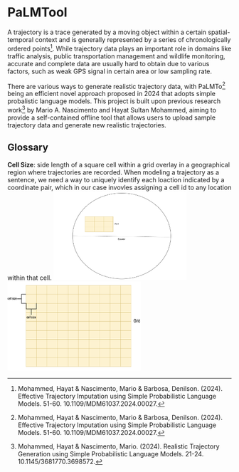 # PaLMTool
A trajectory is a trace generated by a moving object within a certain spatial-temporal context and is generally represented by a series of chronologically ordered points[^1]. While trajectory data plays an important role in domains like traffic analysis, public transportation management and wildlife monitoring, accurate and complete data are usually hard to obtain due to various factors, such as weak GPS signal in certain area or low sampling rate. 

There are various ways to generate realistic trajectory data, with PaLMTo[^1] being an efficient novel approach proposed in 2024 that adopts simple probalistic language models. This project is built upon previous research work[^2] by Mario A. Nascimento and Hayat Sultan Mohammed, aiming to provide a self-contained offline tool that allows users to upload sample trajectory data and generate new realistic trajectories.

## Glossary
**Cell Size**: side length of a square cell within a grid overlay in a geographical region where trajectories are recorded. When modeling a trajectory as a sentence, we need a way to uniquely identify each loaction indicated by a coordinate pair, which in our case invovles assigning a cell id to any location within that cell. 
<img src="asset/earth.png" alt="Earth" width="300" height="200">
<img src="asset/cell_size.png" alt="Cell Size" width="300" height="200">

[^1]: Mohammed, Hayat & Nascimento, Mario & Barbosa, Denilson. (2024). Effective Trajectory Imputation using Simple Probabilistic Language Models. 51-60. 10.1109/MDM61037.2024.00027. 
[^2]: Mohammed, Hayat & Nascimento, Mario. (2024). Realistic Trajectory Generation using Simple Probabilistic Language Models. 21-24. 10.1145/3681770.3698572. 
